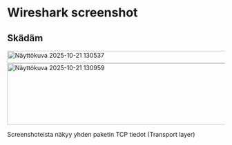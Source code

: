 # Wireshark screenshot

## Skädäm

<img width="1759" height="29" alt="Näyttökuva 2025-10-21 130537" src="https://github.com/user-attachments/assets/a5d7a2cc-5521-44ff-9763-e59ec80bac88" />

<img width="1299" height="143" alt="Näyttökuva 2025-10-21 130959" src="https://github.com/user-attachments/assets/f0674dfb-8e04-41fc-8dd8-3270e307cf75" />

Screenshoteista näkyy yhden paketin TCP tiedot (Transport layer)
